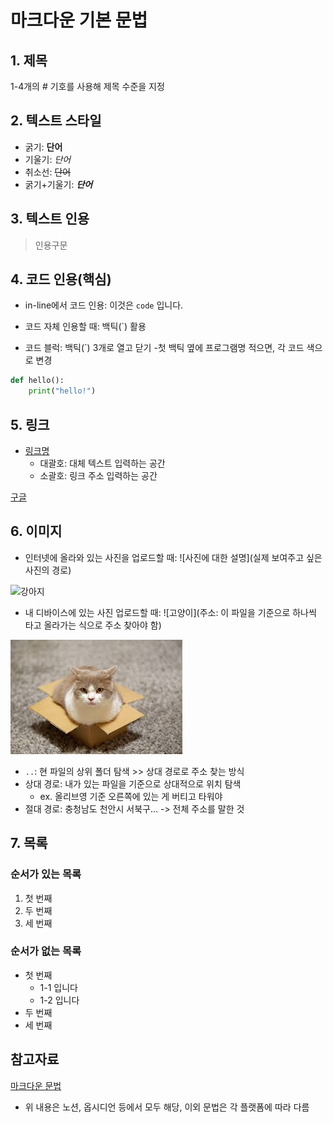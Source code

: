# 마크다운 기본 문법
## 1. 제목

1-4개의 # 기호를 사용해 제목 수준을 지정

## 2. 텍스트 스타일
- 굵기: **단어**
- 기울기: *단어*
- 취소선: ~~단어~~
- 굵기+기울기: ***단어***

## 3. 텍스트 인용
>인용구문

## 4. 코드 인용(핵심)
- in-line에서 코드 인용: 이것은 `code` 입니다.
- 코드 자체 인용할 때: 백틱(`) 활용

- 코드 블럭: 백틱(`) 3개로 열고 닫기
    -첫 백틱 옆에 프로그램명 적으면, 각 코드 색으로 변경

```python
def hello():
    print("hello!")
```

## 5. 링크
- [링크명](링크주소_url)
    - 대괄호: 대체 텍스트 입력하는 공간
    - 소괄호: 링크 주소 입력하는 공간

[구글](http://google.com)

## 6. 이미지
- 인터넷에 올라와 있는 사진을 업로드할 때: ![사진에 대한 설명](실제 보여주고 싶은 사진의 경로)

![강아지](https://image.dongascience.com/Photo/2020/03/5bddba7b6574b95d37b6079c199d7101.jpg)

- 내 디바이스에 있는 사진 업로드할 때: ![고양이](주소: 이 파일을 기준으로 하나씩 타고 올라가는 식으로 주소 찾아야 함)

![고양이](../cat.jpg)

- `..`: 현 파일의 상위 폴더 탐색 >> 상대 경로로 주소 찾는 방식
- 상대 경로: 내가 있는 파일을 기준으로 상대적으로 위치 탐색
    - ex. 올리브영 기준 오른쪽에 있는 게 버티고 타워야
- 절대 경로: 충청남도 천안시 서북구... -> 전체 주소를 말한 것

## 7. 목록
### 순서가 있는 목록
1. 첫 번째
2. 두 번째
3. 세 번째

### 순서가 없는 목록
- 첫 번째
    - 1-1 입니다
    - 1-2 입니다
- 두 번째
- 세 번째

## 참고자료
[마크다운 문법](https://docs.github.com/ko/get-started/writing-on-github/getting-started-with-writing-and-formatting-on-github/basic-writing-and-formatting-syntax)

- 위 내용은 노션, 옵시디언 등에서 모두 해당, 이외 문법은 각 플랫폼에 따라 다름